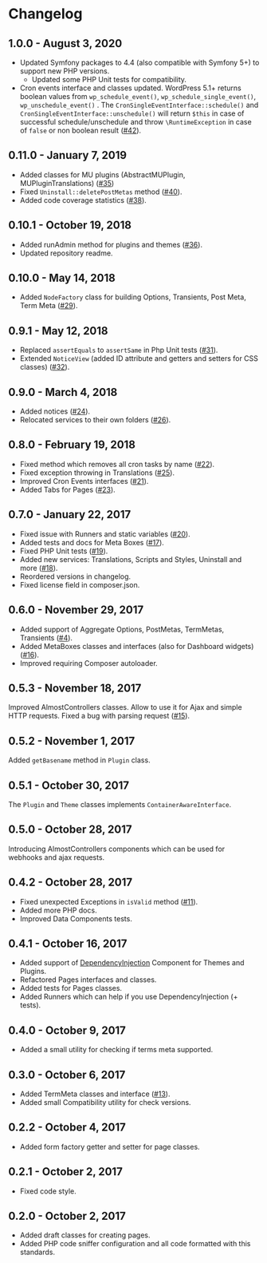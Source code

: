 # Changelog

## 1.0.0 - August 3, 2020

* Updated Symfony packages to 4.4 (also compatible with Symfony 5+) to support new PHP versions.
  * Updated some PHP Unit tests for compatibility.
* Cron events interface and classes updated. WordPress 5.1+ returns boolean values from `wp_schedule_event()`, `wp_schedule_single_event()`, `wp_unschedule_event()` . The `CronSingleEventInterface::schedule()` and `CronSingleEventInterface::unschedule()`  will return `$this` in case of successful schedule/unschedule and throw `\RuntimeException` in case of `false` or non boolean result ([#42](https://github.com/korobochkin/wp-kit/issues/42)).

## 0.11.0 - January 7, 2019

* Added classes for MU plugins (AbstractMUPlugin, MUPluginTranslations) ([#35](https://github.com/korobochkin/wp-kit/issues/35))
* Fixed `Uninstall::deletePostMetas` method ([#40](https://github.com/korobochkin/wp-kit/issues/40)).
* Added code coverage statistics ([#38](https://github.com/korobochkin/wp-kit/issues/38)). 

## 0.10.1 - October 19, 2018

* Added runAdmin method for plugins and themes ([#36](https://github.com/korobochkin/wp-kit/issues/36)).
* Updated repository readme.

## 0.10.0 - May 14, 2018

* Added `NodeFactory` class for building Options, Transients, Post Meta, Term Meta ([#29](https://github.com/korobochkin/wp-kit/issues/29)).

## 0.9.1 - May 12, 2018

* Replaced `assertEquals` to `assertSame` in Php Unit tests ([#31](https://github.com/korobochkin/wp-kit/issues/31)).
* Extended `NoticeView` (added ID attribute and getters and setters for CSS classes) ([#32](https://github.com/korobochkin/wp-kit/issues/32)).

## 0.9.0 - March 4, 2018

* Added notices ([#24](https://github.com/korobochkin/wp-kit/issues/24)).
* Relocated services to their own folders ([#26](https://github.com/korobochkin/wp-kit/issues/26)).

## 0.8.0 - February 19, 2018

* Fixed method which removes all cron tasks by name ([#22](https://github.com/korobochkin/wp-kit/issues/22)).
* Fixed exception throwing in Translations ([#25](https://github.com/korobochkin/wp-kit/issues/25)).
* Improved Cron Events interfaces ([#21](https://github.com/korobochkin/wp-kit/issues/21)).
* Added Tabs for Pages ([#23](https://github.com/korobochkin/wp-kit/issues/23)).

## 0.7.0 - January 22, 2017

* Fixed issue with Runners and static variables ([#20](https://github.com/korobochkin/wp-kit/issues/20)).
* Added tests and docs for Meta Boxes ([#17](https://github.com/korobochkin/wp-kit/issues/17)).
* Fixed PHP Unit tests ([#19](https://github.com/korobochkin/wp-kit/issues/19)).
* Added new services: Translations, Scripts and Styles, Uninstall and more ([#18](https://github.com/korobochkin/wp-kit/issues/18)).
* Reordered versions in changelog.
* Fixed license field in composer.json.

## 0.6.0 - November 29, 2017

* Added support of Aggregate Options, PostMetas, TermMetas, Transients ([#4](https://github.com/korobochkin/wp-kit/issues/4)).
* Added MetaBoxes classes and interfaces (also for Dashboard widgets) ([#16](https://github.com/korobochkin/wp-kit/issues/16)).
* Improved requiring Composer autoloader.

## 0.5.3 - November 18, 2017

Improved AlmostControllers classes. Allow to use it for Ajax and simple HTTP requests. Fixed a bug with parsing request ([#15](https://github.com/korobochkin/wp-kit/issues/15)).

## 0.5.2 - November 1, 2017

Added `getBasename` method in `Plugin` class. 

## 0.5.1 - October 30, 2017

The `Plugin` and `Theme` classes implements `ContainerAwareInterface`.

## 0.5.0 - October 28, 2017

Introducing AlmostControllers components which can be used for webhooks and ajax requests.

## 0.4.2 - October 28, 2017

* Fixed unexpected Exceptions in `isValid` method ([#11](https://github.com/korobochkin/wp-kit/issues/11)).
* Added more PHP docs.
* Improved Data Components tests.

## 0.4.1 - October 16, 2017

* Added support of [DependencyInjection](https://symfony.com/doc/current/components/dependency_injection.html) Component for Themes and Plugins.
* Refactored Pages interfaces and classes.
* Added tests for Pages classes.
* Added Runners which can help if you use DependencyInjection (+ tests).

## 0.4.0 - October 9, 2017

* Added a small utility for checking if terms meta supported.
 
## 0.3.0 - October 6, 2017

* Added TermMeta classes and interface ([#13](https://github.com/korobochkin/wp-kit/issues/13)).
* Added small Compatibility utility for check versions.

## 0.2.2 - October 4, 2017

* Added form factory getter and setter for page classes.

## 0.2.1 - October 2, 2017

* Fixed code style.

## 0.2.0 - October 2, 2017

* Added draft classes for creating pages.
* Added PHP code sniffer configuration and all code formatted with this standards.
